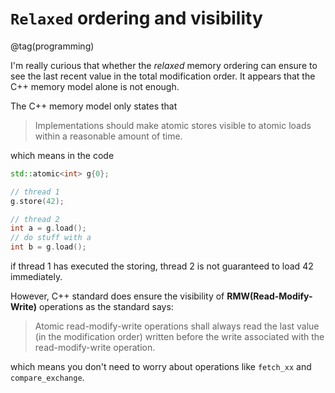 # `Relaxed` ordering and visibility
@tag(programming)


I'm really curious that whether the *relaxed* memory ordering can ensure to see
the last recent value in the total modification order. It appears that the C++ memory model alone is not enough.

The C++ memory model only states that

> Implementations should make atomic stores visible to atomic loads within a reasonable amount of time.

which means in the code
```c++
std::atomic<int> g{0};

// thread 1
g.store(42);

// thread 2
int a = g.load();
// do stuff with a
int b = g.load();
```
if thread 1 has executed the storing, thread 2 is not guaranteed to load 42 immediately.

However, C++ standard does ensure the visibility of **RMW(Read-Modify-Write)** operations as the standard says:

> Atomic read-modify-write operations shall always read the last value (in the modification order) written before the write associated with the read-modify-write operation.

which means you don't need to worry about operations like `fetch_xx` and `compare_exchange`.
